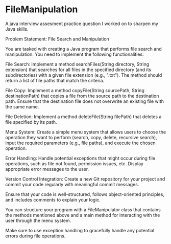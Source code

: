 # FileManipulation
A java interview assesment practice question I worked on to sharpen my Java skills.

Problem Statement: File Search and Manipulation

You are tasked with creating a Java program that performs file search and manipulation. You need to implement the following functionalities:

File Search: Implement a method searchFiles(String directory, String extension) that searches for all files in the specified directory (and its subdirectories) with a given file extension (e.g., ".txt"). The method should return a list of file paths that match the criteria.

File Copy: Implement a method copyFile(String sourcePath, String destinationPath) that copies a file from the source path to the destination path. Ensure that the destination file does not overwrite an existing file with the same name.

File Deletion: Implement a method deleteFile(String filePath) that deletes a file specified by its path.

Menu System: Create a simple menu system that allows users to choose the operation they want to perform (search, copy, delete, recursive search), input the required parameters (e.g., file paths), and execute the chosen operation.

Error Handling: Handle potential exceptions that might occur during file operations, such as file not found, permission issues, etc. Display appropriate error messages to the user.

Version Control Integration: Create a new Git repository for your project and commit your code regularly with meaningful commit messages.

Ensure that your code is well-structured, follows object-oriented principles, and includes comments to explain your logic.

You can structure your program with a FileManipulator class that contains the methods mentioned above and a main method for interacting with the user through the menu system. 

Make sure to use exception handling to gracefully handle any potential errors during file operations.

